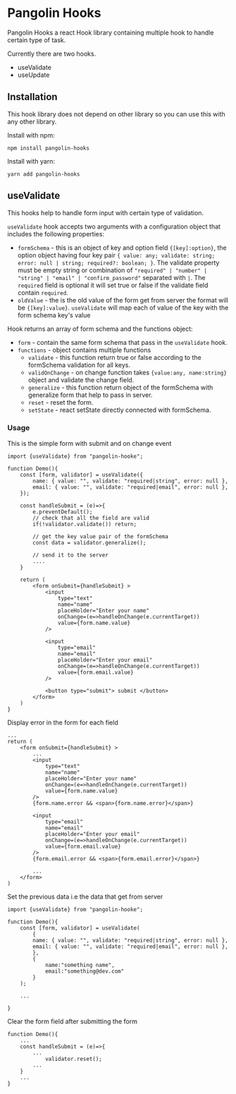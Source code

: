 # Pangolin Hooks

Pangolin Hooks a react Hook library containing multiple hook to handle certain type of task.

Currently there are two hooks.

-   useValidate
-   useUpdate

## Installation

This hook library does not depend on other library so you can use this with any other library.

Install with npm:

    npm install pangolin-hooks

Install with yarn:

    yarn add pangolin-hooks

## useValidate

This hooks help to handle form input with certain type of validation.

`useValidate` hook accepts two arguments with a configuration object that includes the following properties:

-   `formSchema` - this is an object of key and option field `{[key]:option}`, the option object having four key pair
    `{ value: any; validate: string; error: null | string; required?: boolean; }`. The validate property must be empty string or combination of `"required" | "number" | "string" | "email" | "confirm_password"` separated with `|`. The `required` field is optional it will set true or false if the validate field contain `required`.
-   `oldValue` - the is the old value of the form get from server the format will be `{[key]:value}`. `useValidate` will map each of value of the key with the form schema key's value

Hook returns an array of form schema and the functions object:

-   `form` - contain the same form schema that pass in the `useValidate` hook.
-   `functions` - object contains multiple functions
    -   `validate` - this function return true or false according to the formSchema validation for all keys.
    -   `validOnChange` - on change function takes `{value:any, name:string}` object and validate the change field.
    -   `generalize` - this function return object of the formSchema with generalize form that help to pass in server.
    -   `reset` - reset the form.
    -   `setState` - react setState directly connected with formSchema.

### Usage

This is the simple form with submit and on change event

```tsx
import {useValidate} from "pangolin-hooke";

function Demo(){
    const [form, validator] = useValidate({
        name: { value: "", validate: "required|string", error: null },
        email: { value: "", validate: "required|email", error: null },
    });

    const handleSubmit = (e)=>{
        e.preventDefault();
        // check that all the field are valid
        if(!validator.validate()) return;

        // get the key value pair of the formSchema
        const data = validator.generalize();

        // send it to the server
        ....
    }

    return (
        <form onSubmit={handleSubmit} >
            <input
                type="text"
                name="name"
                placeHolder="Enter your name"
                onChange=(e=>handleOnChange(e.currentTarget))
                value={form.name.value}
            />

            <input
                type="email"
                name="email"
                placeHolder="Enter your email"
                onChange=(e=>handleOnChange(e.currentTarget))
                value={form.email.value}
            />

            <button type="submit"> submit </button>
        </form>
    )
}
```

Display error in the form for each field

```tsx
...
return (
    <form onSubmit={handleSubmit} >
        ...
        <input
            type="text"
            name="name"
            placeHolder="Enter your name"
            onChange=(e=>handleOnChange(e.currentTarget))
            value={form.name.value}
        />
        {form.name.error && <span>{form.name.error}</span>}

        <input
            type="email"
            name="email"
            placeHolder="Enter your email"
            onChange=(e=>handleOnChange(e.currentTarget))
            value={form.email.value}
        />
        {form.email.error && <span>{form.email.error}</span>}

        ...
    </form>
)

```

Set the previous data i.e the data that get from server

```tsx
import {useValidate} from "pangolin-hooke";

function Demo(){
    const [form, validator] = useValidate(
        {
        name: { value: "", validate: "required|string", error: null },
        email: { value: "", validate: "required|email", error: null },
        },
        {
            name:"something name",
            email:"something@dev.com"
        }
    );

    ...

}

```

Clear the form field after submitting the form

```tsx
function Demo(){
    ...
    const handleSubmit = (e)=>{
        ...
            validator.reset();
        ...
    }
    ...
}

```
